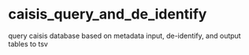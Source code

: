 # caisis_query_and_de_identify
query caisis database based on metadata input, de-identify, and output tables to tsv
